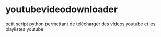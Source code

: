 # youtubevideodownloader
petit script python permettant de télécharger des videos youtube et les playlistes youtube 
